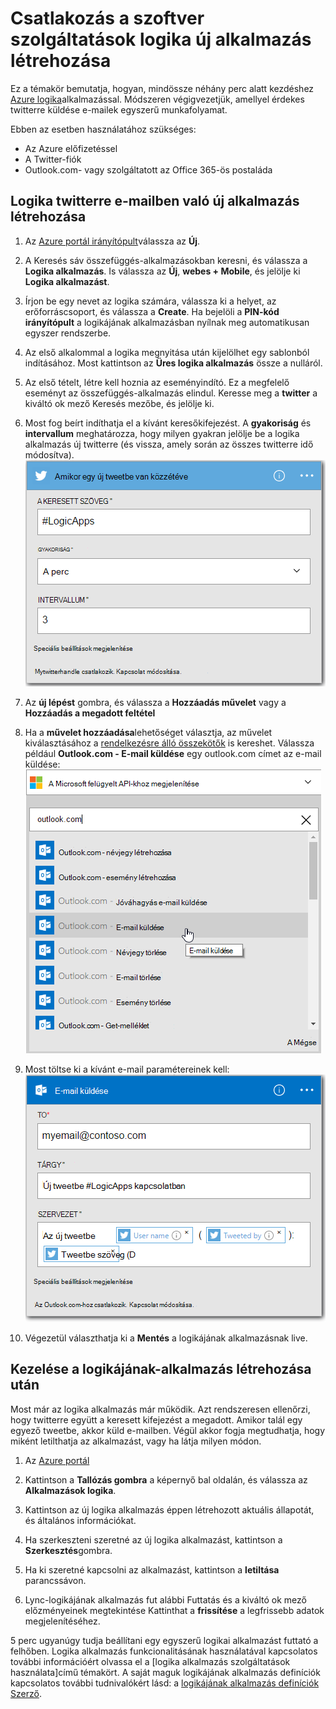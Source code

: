 <properties
    pageTitle="Hozzon létre egy logikájának alkalmazás |} Microsoft Azure"
    description="Megtudhatja, hogy miként szoftver szolgáltatások csatlakozás logika alkalmazás létrehozása céljából"
    authors="jeffhollan"
    manager="dwrede"
    editor=""
    services="logic-apps"
    documentationCenter=""/>

<tags
    ms.service="logic-apps"
    ms.workload="na"
    ms.tgt_pltfrm="na"
    ms.devlang="na"
    ms.topic="get-started-article"
    ms.date="10/18/2016"
    ms.author="jehollan"/>

# <a name="create-a-new-logic-app-connecting-saas-services"></a>Csatlakozás a szoftver szolgáltatások logika új alkalmazás létrehozása

Ez a témakör bemutatja, hogyan, mindössze néhány perc alatt kezdéshez [Azure logika](app-service-logic-what-are-logic-apps.md)alkalmazással. Módszeren végigvezetjük, amellyel érdekes twitterre küldése e-mailek egyszerű munkafolyamat.

Ebben az esetben használatához szükséges:

- Az Azure előfizetéssel
- A Twitter-fiók
- Outlook.com- vagy szolgáltatott az Office 365-ös postaláda

## <a name="create-a-new-logic-app-to-email-you-tweets"></a>Logika twitterre e-mailben való új alkalmazás létrehozása

1. Az [Azure portál irányítópult](https://portal.azure.com)válassza az **Új**. 
2. A Keresés sáv összefüggés-alkalmazásokban keresni, és válassza a **Logika alkalmazás**. Is válassza az **Új**, **webes + Mobile**, és jelölje ki **Logika alkalmazást**. 
3. Írjon be egy nevet az logika számára, válassza ki a helyet, az erőforráscsoport, és válassza a **Create**.  Ha bejelöli a **PIN-kód irányítópult** a logikájának alkalmazásban nyílnak meg automatikusan egyszer rendszerbe.  
4. Az első alkalommal a logika megnyitása után kijelölhet egy sablonból indításához.  Most kattintson az **Üres logika alkalmazás** össze a nulláról. 
1. Az első tételt, létre kell hoznia az eseményindító.  Ez a megfelelő eseményt az összefüggés-alkalmazás elindul.  Keresse meg a **twitter** a kiváltó ok mező Keresés mezőbe, és jelölje ki.
7. Most fog beírt indíthatja el a kívánt keresőkifejezést.  A **gyakoriság** és **intervallum** meghatározza, hogy milyen gyakran jelölje be a logika alkalmazás új twitterre (és vissza, amely során az összes twitterre idő módosítva).
    ![Keresés a twitteren](./media/app-service-logic-create-a-logic-app/twittersearch.png)

5. Az **új lépést** gombra, és válassza a **Hozzáadás művelet** vagy a **Hozzáadás a megadott feltétel**
6. Ha a **művelet hozzáadása**lehetőséget választja, az művelet kiválasztásához a [rendelkezésre álló összekötők](../connectors/apis-list.md) is kereshet. Válassza például **Outlook.com - E-mail küldése** egy outlook.com címet az e-mail küldése:  
    ![Műveletek](./media/app-service-logic-create-a-logic-app/actions.png)

7. Most töltse ki a kívánt e-mail paramétereinek kell:  ![paraméterek](./media/app-service-logic-create-a-logic-app/parameters.png)

8. Végezetül választhatja ki a **Mentés** a logikájának alkalmazásnak live.

## <a name="manage-your-logic-app-after-creation"></a>Kezelése a logikájának-alkalmazás létrehozása után

Most már az logika alkalmazás már működik. Azt rendszeresen ellenőrzi, hogy twitterre együtt a keresett kifejezést a megadott. Amikor talál egy egyező tweetbe, akkor küld e-mailben. Végül akkor fogja megtudhatja, hogy miként letilthatja az alkalmazást, vagy ha látja milyen módon.

1. Az [Azure portál](https://portal.azure.com)

1. Kattintson a **Tallózás gombra** a képernyő bal oldalán, és válassza az **Alkalmazások logika**.

2. Kattintson az új logika alkalmazás éppen létrehozott aktuális állapotát, és általános információkat.

3. Ha szerkeszteni szeretné az új logika alkalmazást, kattintson a **Szerkesztés**gombra.

5. Ha ki szeretné kapcsolni az alkalmazást, kattintson a **letiltása** parancssávon.

1. Lync-logikájának alkalmazás fut alábbi Futtatás és a kiváltó ok mező előzményeinek megtekintése  Kattinthat a **frissítése** a legfrissebb adatok megjelenítéséhez.

5 perc ugyanúgy tudja beállítani egy egyszerű logikai alkalmazást futtató a felhőben. Logika alkalmazás funkcionalitásának használatával kapcsolatos további információért olvassa el a [logika alkalmazás szolgáltatások használata]című témakört. A saját maguk logikájának alkalmazás definíciók kapcsolatos további tudnivalókért lásd: a [logikájának alkalmazás definíciók Szerző](app-service-logic-author-definitions.md).

<!-- Shared links -->
[Azure portal]: https://portal.azure.com
[Logika app funkcióinak használata]: app-service-logic-create-a-logic-app.md
